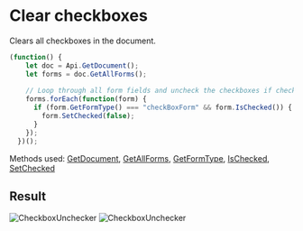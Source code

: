 # Clear checkboxes

Clears all checkboxes in the document.

```ts
(function() {
    let doc = Api.GetDocument();
    let forms = doc.GetAllForms();
  
    // Loop through all form fields and uncheck the checkboxes if checked.
    forms.forEach(function(form) {
      if (form.GetFormType() === "checkBoxForm" && form.IsChecked()) {
        form.SetChecked(false);
      }
    });
  })();
```

Methods used: [GetDocument](/docs/office-api/usage-api/text-document-api/Api/Methods/GetDocument.md), [GetAllForms](/docs/office-api/usage-api/form-api/ApiDocument/Methods/GetAllForms.md), [GetFormType](/docs/office-api/usage-api/form-api/ApiCheckBoxForm/Methods/GetFormType.md), [IsChecked](/docs/office-api/usage-api/form-api/ApiCheckBoxForm/Methods/IsChecked.md), [SetChecked](/docs/office-api/usage-api/form-api/ApiCheckBoxForm/Methods/SetChecked.md)

## Result

![CheckboxUnchecker](/assets/images/plugins/clear-checkboxes.png#gh-light-mode-only)
![CheckboxUnchecker](/assets/images/plugins/clear-checkboxes.dark.png#gh-dark-mode-only)
